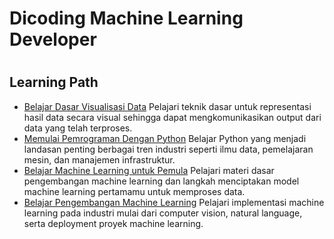 # Dicoding Machine Learning Developer

# 

## Learning Path

- [Belajar Dasar Visualisasi Data](https://www.dicoding.com/academies/177)
    Pelajari teknik dasar untuk representasi hasil data secara visual sehingga dapat mengkomunikasikan output dari data yang telah terproses.
- [Memulai Pemrograman Dengan Python](https://www.dicoding.com/academies/86)
    Belajar Python yang menjadi landasan penting berbagai tren industri seperti ilmu data, pemelajaran mesin, dan manajemen infrastruktur.
- [Belajar Machine Learning untuk Pemula](https://www.dicoding.com/academies/184)
    Pelajari materi dasar pengembangan machine learning dan langkah menciptakan model machine learning pertamamu untuk memproses data.
- [Belajar Pengembangan Machine Learning](https://www.dicoding.com/academies/185)
    Pelajari implementasi machine learning pada industri mulai dari computer vision, natural language, serta deployment proyek machine learning.


